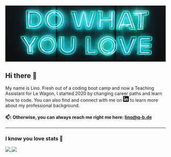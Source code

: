 ![Image of Neon-Lights](https://github.com/lino-m/lino-m/blob/master/images/header.jpg)

## Hi there 👋

My name is Lino. Fresh out of a coding boot camp and now a Teaching Assistant for Le Wagon, I started 2020 by changing career paths and learn how to code.
You can also find and connect with me on <a href="https://www.linkedin.com/in/lino-maurer/"><img height="18" src="https://github.com/lino-m/lino-m/blob/master/images/linkedin-logo.png?raw=true"></a> to learn more about my professional background.

#### 📫: Otherwise, you can always reach me right me here: lino@q-b.de

---

### I know you love stats :microscope:

<a href="https://github.com/lino-m/github-readme-stats">
  <img align="top" src="https://github-readme-stats.vercel.app/api?username=lino-m&show_icons=true&theme=vue" />
</a>
<a href="https://github.com/lino-m/convoychat">
  <img align="top" src="https://github-readme-stats.vercel.app/api/top-langs/?username=lino-m&layout=compact&show_icons=true&theme=vue" />
</a>


<!--
**lino-m/lino-m** is a ✨ _special_ ✨ repository because its `README.md` (this file) appears on your GitHub profile.

Here are some ideas to get you started:

- 🔭 I’m currently working on ...
- 🌱 I’m currently learning ...
- 👯 I’m looking to collaborate on ...
- 🤔 I’m looking for help with ...
- 💬 Ask me about ...
- 📫 How to reach me: ...
- 😄 Pronouns: ...
- ⚡ Fun fact: ...
-->
